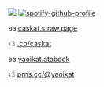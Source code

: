 ![](https://i.postimg.cc/VkbbnDJB/destiel.png)
[![spotify-github-profile](https://spotify-github-profile.kittinanx.com/api/view?uid=lpmqz3bufqngt56rz8g8mtxxc&cover_image=true&theme=novatorem&show_offline=false&background_color=121212&interchange=false)](https://github.com/kittinan/spotify-github-profile)

ʚɞ [caskat.straw.page](https://caskat.straw.page/)

‹𝟹 [.co/caskat](https://rentry.co/caskat)

ʚɞ [yaoikat.atabook](https://yaoikat.atabook.org/)

‹𝟹 [prns.cc/@yaoikat](https://pronouns.cc/@yaoikat)
